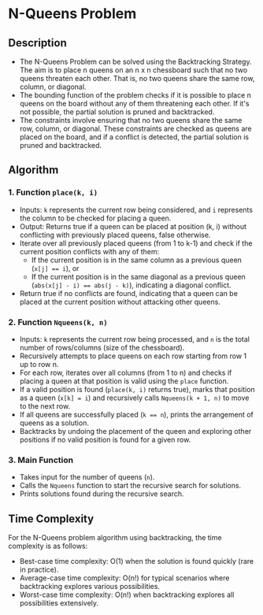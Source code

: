 # N-Queens Problem

## Description
- The N-Queens Problem can be solved using the Backtracking Strategy. The aim is to place n queens on an n x n chessboard such that no two queens threaten each other. That is, no two queens share the same row, column, or diagonal.
- The bounding function of the problem checks if it is possible to place n queens on the board without any of them threatening each other. If it's not possible, the partial solution is pruned and backtracked.
- The constraints involve ensuring that no two queens share the same row, column, or diagonal. These constraints are checked as queens are placed on the board, and if a conflict is detected, the partial solution is pruned and backtracked.

## Algorithm
### 1. Function `place(k, i)`
 - Inputs: `k` represents the current row being considered, and `i` represents the column to be checked for placing a queen.
- Output: Returns true if a queen can be placed at position (k, i) without conflicting with previously placed queens, false otherwise.
- Iterate over all previously placed queens (from 1 to k-1) and check if the current position conflicts with any of them:
  - If the current position is in the same column as a previous queen (`x[j] == i`), or
  - If the current position is in the same diagonal as a previous queen (`abs(x[j] - i) == abs(j - k)`), indicating a diagonal conflict.
- Return true if no conflicts are found, indicating that a queen can be placed at the current position without attacking other queens.

### 2. Function `Nqueens(k, n)`
- Inputs: `k` represents the current row being processed, and `n` is the total number of rows/columns (size of the chessboard).
- Recursively attempts to place queens on each row starting from row 1 up to row n.
- For each row, iterates over all columns (from 1 to n) and checks if placing a queen at that position is valid using the `place` function.
- If a valid position is found (`place(k, i)` returns true), marks that position as a queen (`x[k] = i`) and recursively calls `Nqueens(k + 1, n)` to move to the next row.
- If all queens are successfully placed (`k == n`), prints the arrangement of queens as a solution.
- Backtracks by undoing the placement of the queen and exploring other positions if no valid position is found for a given row.

### 3. Main Function
- Takes input for the number of queens (`n`).
- Calls the `Nqueens` function to start the recursive search for solutions.
- Prints solutions found during the recursive search.

## Time Complexity
For the N-Queens problem algorithm using backtracking, the time complexity is as follows:
- Best-case time complexity: O(1) when the solution is found quickly (rare in practice).
- Average-case time complexity: O(n!) for typical scenarios where backtracking explores various possibilities.
- Worst-case time complexity: O(n!) when backtracking explores all possibilities extensively.
